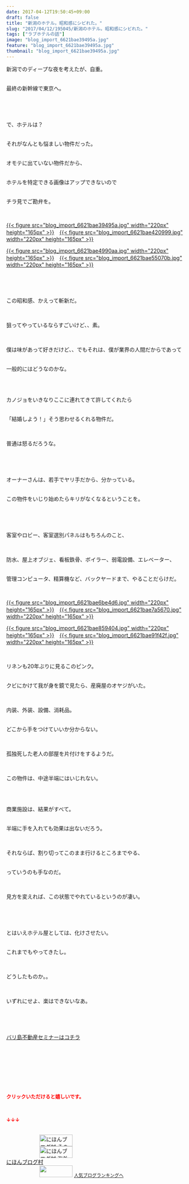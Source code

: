 ```yaml
---
date: 2017-04-12T19:50:45+09:00
draft: false
title: "新潟のホテル。昭和感にシビれた。"
slug: "2017/04/12/195045/新潟のホテル。昭和感にシビれた。"
tags: ["ラブホテルの話"]
image: "blog_import_6621bae39495a.jpg"
feature: "blog_import_6621bae39495a.jpg"
thumbnail: "blog_import_6621bae39495a.jpg"
---
```

<p>新潟でのディープな夜を考えたが、自重。</p><p><br/>最終の新幹線で東京へ。</p><p> </p><p> </p><p>で、ホテルは？</p><p><br/>それがなんとも悩ましい物件だった。</p><p><br/>オモテに出ていない物件だから、</p><p><br/>ホテルを特定できる画像はアップできないので</p><p><br/>チラ見でご勘弁を。</p><p> </p><p><a href="blog_import_6621bae39495a.jpg">{{< figure src="blog_import_6621bae39495a.jpg" width="220px" height="165px" >}}</a>　<a href="blog_import_6621bae420999.jpg">{{< figure src="blog_import_6621bae420999.jpg" width="220px" height="165px" >}}</a></p><p><a href="blog_import_6621bae4990aa.jpg">{{< figure src="blog_import_6621bae4990aa.jpg" width="220px" height="165px" >}}</a>　<a href="blog_import_6621bae55070b.jpg">{{< figure src="blog_import_6621bae55070b.jpg" width="220px" height="165px" >}}</a></p><p> </p><p> </p><p>この昭和感、かえって斬新だ。</p><p> </p><p>狙ってやっているならすごいけど、、素。</p><p> </p><p>僕は味があって好きだけど、、でもそれは、僕が業界の人間だからであって</p><p><br/>一般的にはどうなのかな。</p><p> </p><p><br/>カノジョをいきなりここに連れてきて許してくれたら</p><p><br/>「結婚しよう！」そう思わせるくれる物件だ。</p><p> </p><p>普通は怒るだろうな。</p><p> </p><p> </p><p>オーナーさんは、若手でヤリ手だから、分かっている。</p><p><br/>この物件をいじり始めたらキリがなくなるということを。</p><p> </p><p> </p><p>客室やロビー、客室選別パネルはもちろんのこと、</p><p> </p><p>防水、屋上オブジェ、看板鉄骨、ボイラー、弱電設備、エレベーター、</p><p><br/>管理コンピュータ、精算機など、バックヤードまで、やることだらけだ。</p><p> </p><p><a href="blog_import_6621bae6be4d6.jpg">{{< figure src="blog_import_6621bae6be4d6.jpg" width="220px" height="165px" >}}</a>　<a href="blog_import_6621bae7a5670.jpg">{{< figure src="blog_import_6621bae7a5670.jpg" width="220px" height="165px" >}}</a></p><p><a href="blog_import_6621bae859404.jpg">{{< figure src="blog_import_6621bae859404.jpg" width="220px" height="165px" >}}</a>　<a href="blog_import_6621bae91f42f.jpg">{{< figure src="blog_import_6621bae91f42f.jpg" width="220px" height="165px" >}}</a></p><p> </p><p>リネンも20年ぶりに見るこのピンク。</p><p><br/>クビにかけて我が身を鏡で見たら、産廃屋のオヤジがいた。</p><p> </p><p>内装、外装、設備、消耗品。</p><p><br/>どこから手をつけていいか分からない。</p><p> </p><p>孤独死した老人の部屋を片付けをするようだ。</p><p> </p><p>この物件は、中途半端にはいじれない。</p><p> </p><p><br/>商業施設は、結果がすべて。</p><p><br/>半端に手を入れても効果は出ないだろう。</p><p> </p><p>それならば、割り切ってこのまま行けるところまでやる、</p><p><br/>っていうのも手なのだ。</p><p> </p><p>見方を変えれば、この状態でやれているというのが凄い。</p><p> </p><p> </p><p>とはいえホテル屋としては、化けさせたい。</p><p><br/>これまでもやってきたし。</p><p> </p><p>どうしたものか。。</p><p> </p><p>いずれにせよ、楽はできないなあ。</p><p> </p><p> </p><p><a href="iin.co.jp" target="_blank"><span style="text-decoration: underline;">バリ島不動産セミナーはコチラ</span></a></p><p> </p><p> </p><p> </p><p> </p><p><font color="#ff0000" size="2"><strong>クリックいただけると嬉しいです。</strong></font></p><p></p><p> </p><p><font color="#ff0000" size="2"><strong>↓↓↓</strong></font></p><p><br/><a href="ranking.html?p_cid=01260127" id="&amp;blogmura_banner" target="_blank"><img alt="にほんブログ村 その他生活ブログ 不動産投資へ" border="0" height="31" src="data:image/svg+xml;charset=utf-8,%3Csvg%20xmlns%3D%22http%3A%2F%2Fwww.w3.org%2F2000%2Fsvg%22%20title%3D%22Placeholder%20for%20Images%22%20role%3D%22presentation%22%20viewBox%3D%220%200%2088%2031%22%20%2F%3E" width="88" data-src="//life.blogmura.com/hudousantoushi/img/hudousantoushi88_31.gif" style="aspect-ratio: auto 88 / 31;"/><noscript><img alt="にほんブログ村 その他生活ブログ 不動産投資へ" border="0" height="31" src="//life.blogmura.com/hudousantoushi/img/hudousantoushi88_31.gif" width="88"></noscript></a><br/><a href="ranking.html?p_cid=01260127" target="_blank"><img alt="にほんブログ村 海外生活ブログ バリ島情報へ" border="0" height="31" src="data:image/svg+xml;charset=utf-8,%3Csvg%20xmlns%3D%22http%3A%2F%2Fwww.w3.org%2F2000%2Fsvg%22%20title%3D%22Placeholder%20for%20Images%22%20role%3D%22presentation%22%20viewBox%3D%220%200%2088%2031%22%20%2F%3E" width="88" data-src="https://img-proxy.blog-video.jp/images?url=http%3A%2F%2Foverseas.blogmura.com%2Fbali%2Fimg%2Fbali88_31.gif" style="aspect-ratio: auto 88 / 31;"/><noscript><img alt="にほんブログ村 海外生活ブログ バリ島情報へ" border="0" height="31" src="https://img-proxy.blog-video.jp/images?url=http%3A%2F%2Foverseas.blogmura.com%2Fbali%2Fimg%2Fbali88_31.gif" width="88"></noscript></a><br/><a href="ranking.html?p_cid=01260127" target="_blank">にほんブログ村</a><br/><a href="link.php?1804582" title="人気ブログランキングへ"><img border="0" height="31" src="data:image/svg+xml;charset=utf-8,%3Csvg%20xmlns%3D%22http%3A%2F%2Fwww.w3.org%2F2000%2Fsvg%22%20title%3D%22Placeholder%20for%20Images%22%20role%3D%22presentation%22%20viewBox%3D%220%200%2088%2031%22%20%2F%3E" width="88" data-src="https://blog.with2.net/img/banner/banner_22.gif" style="aspect-ratio: auto 88 / 31;"/><noscript><img border="0" height="31" src="https://blog.with2.net/img/banner/banner_22.gif" width="88"></noscript></a> <a href="link.php?1804582" style="font-size: 12px;">人気ブログランキングへ</a></p>

